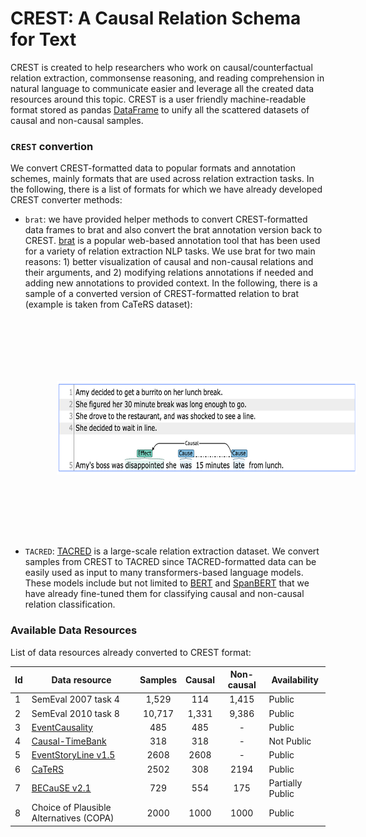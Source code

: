 # CREST: A Causal Relation Schema for Text

CREST is created to help researchers who work on causal/counterfactual relation extraction, commonsense reasoning, and reading comprehension in natural language to communicate easier and leverage all the created data resources around this topic. CREST is a user friendly machine-readable format stored as pandas [DataFrame](https://pandas.pydata.org/pandas-docs/stable/reference/api/pandas.DataFrame.html) to unify all the scattered datasets of causal and non-causal samples.

### `CREST` convertion
We convert CREST-formatted data to popular formats and annotation schemes, mainly formats that are used across relation extraction tasks. In the following, there is a list of formats for which we have already developed CREST converter methods:
* `brat`: we have provided helper methods to convert CREST-formatted data frames to brat and also convert the brat annotation version back to CREST. [brat](https://brat.nlplab.org/) is a popular web-based annotation tool that has been used for a variety of relation extraction NLP tasks. We use brat for two main reasons: 1) better visualization of causal and non-causal relations and their arguments, and 2) modifying relations annotations if needed and adding new annotations to provided context. In the following, there is a sample of a converted version of CREST-formatted relation to brat (example is taken from CaTeRS dataset):
           <p align="center">
           <img src='data/crest_brat_example.png' width='700' height='150' style="vertical-align:middle;margin:100px 50px">
           </p>
* `TACRED`: [TACRED](https://nlp.stanford.edu/projects/tacred/) is a large-scale relation extraction dataset. We convert samples from CREST to TACRED since TACRED-formatted data can be easily used as input to many transformers-based language models. These models include but not limited to [BERT](https://github.com/google-research/bert) and [SpanBERT](https://github.com/facebookresearch/SpanBERT) that we have already fine-tuned them for classifying causal and non-causal relation classification.

### Available Data Resources
List of data resources already converted to CREST format:

| Id | Data resource  | Samples | Causal | Non-causal | Availability |
| -- | -------------- | :----------: | :---------: | :-----------: | ------------ |
| 1 | SemEval 2007 task 4 | 1,529 | 114 | 1,415 | Public |
| 2 | SemEval 2010 task 8 | 10,717 | 1,331 | 9,386 | Public | 
| 3 | [EventCausality]((https://cogcomp.seas.upenn.edu/page/resource_view/27)) | 485 | 485 | - | Public |
| 4 | [Causal-TimeBank](https://hlt-nlp.fbk.eu/technologies/causal-timebank) | 318 | 318 | - | Not Public| 
| 5 | [EventStoryLine v1.5](https://github.com/tommasoc80/EventStoryLine) | 2608 | 2608 | - | Public | 
| 6 | [CaTeRS](https://www.cs.rochester.edu/nlp/rocstories/CaTeRS/) | 2502 | 308 | 2194 | Public | 
| 7 | [BECauSE v2.1](https://github.com/duncanka/BECAUSE) | 729 | 554 | 175 | Partially Public| 
| 8 | Choice of Plausible Alternatives (COPA) | 2000 | 1000 | 1000 | Public |
